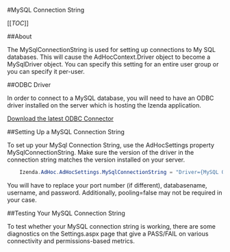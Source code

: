 #MySQL Connection String

[[_TOC_]]

##About

The MySqlConnectionString is used for setting up connections to My SQL databases. This will cause the AdHocContext.Driver object to become a MySqlDriver object. You can specify this setting for an entire user group or you can specify it per-user. 

##ODBC Driver

In order to connect to a MySQL database, you will need to have an ODBC driver installed on the server which is hosting the Izenda application.

[Download the latest ODBC Connector](https://dev.mysql.com/downloads/connector/odbc/)

##Setting Up a MySQL Connection String

To set up your MySql Connection String, use the AdHocSettings property MySqlConnectionString. Make sure the version of the driver in the connection string matches the version installed on your server.

```csharp
    Izenda.AdHoc.AdHocSettings.MySqlConnectionString = "Driver={MySQL ODBC 5.3 ANSI Driver};Server=localhost;Port=3307;Database=databasename;Uid=username;Pwd=password;pooling=false"; 
```

You will have to replace your port number (if different), databasename, 
username, and password. Additionally, pooling=false may not be required 
in your case.

##Testing Your MySQL Connection String

To test whether your MySQL connection string is working, there are some diagnostics on the Settings.aspx page that give a PASS/FAIL on various connectivity and permissions-based metrics.